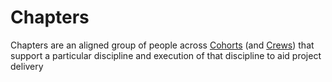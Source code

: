 # Chapters

Chapters are an aligned group of people across [Cohorts](Cohorts.md) (and [Crews](Crews.md)) that support a particular discipline and execution of that discipline to aid project delivery
